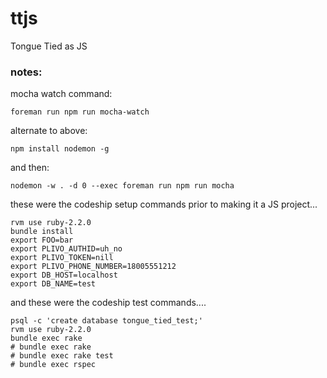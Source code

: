 # ttjs
Tongue Tied as JS


### notes:

mocha watch command:

    foreman run npm run mocha-watch
    
alternate to above:

    npm install nodemon -g

and then:

    nodemon -w . -d 0 --exec foreman run npm run mocha

these were the codeship setup commands prior to making it a JS project...

    rvm use ruby-2.2.0
    bundle install
    export FOO=bar
    export PLIVO_AUTHID=uh_no
    export PLIVO_TOKEN=nill
    export PLIVO_PHONE_NUMBER=18005551212
    export DB_HOST=localhost
    export DB_NAME=test

and these were the codeship test commands....

    psql -c 'create database tongue_tied_test;'
    rvm use ruby-2.2.0
    bundle exec rake
    # bundle exec rake
    # bundle exec rake test
    # bundle exec rspec
    
